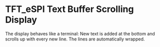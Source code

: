 # TFT_eSPI Text Buffer Scrolling Display

The display behaves like a terminal: New text is added at the bottom and scrolls up with every new line. 
The lines are automatically wrapped. 

